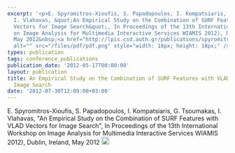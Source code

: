 ```yaml
---
excerpt: '<p>E. Spyromitros-Xioufis, S. Papadopoulos, I. Kompatsiaris, G. Tsoumakas,
  I. Vlahavas, &quot;An Empirical Study on the Combination of SURF Features with VLAD
  Vectors for Image Search&quot;, In Proceedings of the 13th International Workshop
  on Image Analysis for Multimedia Interactive Services WIAMIS 2012), Dublin, Ireland,
  May 2012&nbsp;<a href="http://lpis.csd.auth.gr/publications/spyromitrosWIAMIS2012.pdf"><img
  alt="" src="/files/pdf/pdf.png" style="width: 18px; height: 18px;" /></a></p>'
types: publication
tags: conference_publications
publication_date: '2012-05-17T00:00:00'
layout: publication
title: An Empirical Study on the Combination of SURF Features with VLAD Vectors for
  Image Search
date: '2012-07-30T12:09:00+03:00'
---
```

<p>E. Spyromitros-Xioufis, S. Papadopoulos, I. Kompatsiaris, G. Tsoumakas, I. Vlahavas, &quot;An Empirical Study on the Combination of SURF Features with VLAD Vectors for Image Search&quot;, In Proceedings of the 13th International Workshop on Image Analysis for Multimedia Interactive Services WIAMIS 2012), Dublin, Ireland, May 2012&nbsp;<a href="http://lpis.csd.auth.gr/publications/spyromitrosWIAMIS2012.pdf"><img alt="" src="/files/pdf/pdf.png" style="width: 18px; height: 18px;" /></a></p>
